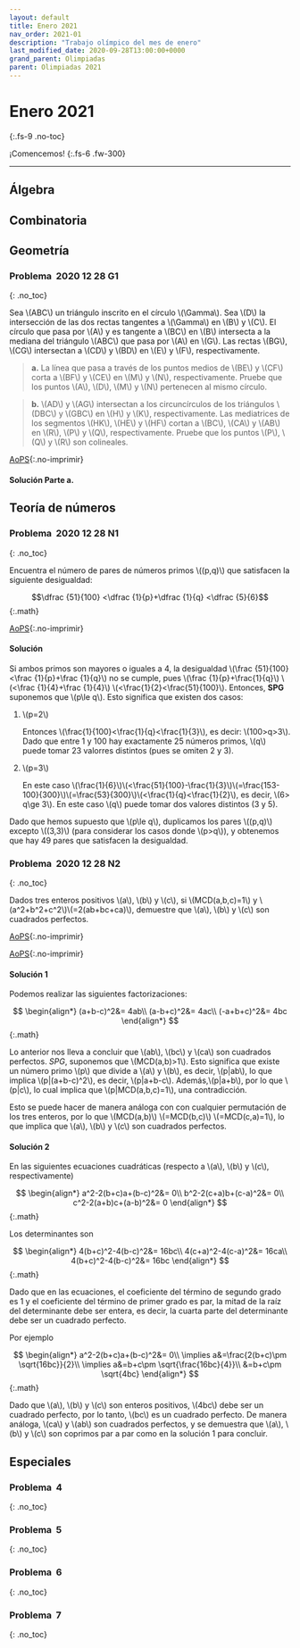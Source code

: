 ```yaml
---
layout: default
title: Enero 2021
nav_order: 2021-01
description: "Trabajo olímpico del mes de enero"
last_modified_date: 2020-09-28T13:00:00+0000
grand_parent: Olimpiadas
parent: Olimpiadas 2021
---
```


<link rel="stylesheet" href="{{ '/assets/css/just-the-docs-degAzul.css' | absolute_url }}">
<script>
    jtd.setTheme('degAzul');
</script>

# <span class="deg-sitio deg-sitio-texto">Enero 2021</span><i class="jpa-anim-rel-fire jpa-2em"></i>
{:.fs-9 .no-toc}

¡Comencemos!
{:.fs-6 .fw-300}

---

## <span class="deg-sitio deg-sitio-texto">Álgebra</span>

## <span class="deg-sitio deg-sitio-texto">Combinatoria</span>

## <span class="deg-sitio deg-sitio-texto">Geometría</span>

### Problema &nbsp;<span class="deg-sitio deg-sitio-texto">2020 12 28 G1</span>
{: .no_toc}

<!--VMO 2021 P7 Vietnam National Olympiad https://artofproblemsolving.com/community/c6h2389840_concyclic_and_collinear_wanted_5_circles_related_starting_with_circumcircle -->


Sea \\(ABC\\) un triángulo inscrito en el círculo \\(\Gamma\\). Sea \\(D\\) la intersección de las dos rectas tangentes a \\(\Gamma\\) en \\(B\\) y \\(C\\). El círculo que pasa por \\(A\\) y es tangente a \\(BC\\) en \\(B\\) intersecta a la mediana del triángulo \\(ABC\\) que pasa por \\(A\\) en \\(G\\). Las rectas \\(BG\\), \\(CG\\) intersectan a \\(CD\\) y \\(BD\\) en \\(E\\) y \\(F\\), respectivamente.

>**a.** La línea que pasa a través de los puntos medios de \\(BE\\) y \\(CF\\) corta a \\(BF\\) y \\(CE\\) en \\(M\\) y \\(N\\), respectivamente. Pruebe que los puntos \\(A\\), \\(D\\), \\(M\\) y \\(N\\) pertenecen al mismo círculo.

>**b.** \\(AD\\) y \\(AG\\) intersectan a los circuncírculos de los triángulos \\(DBC\\) y \\(GBC\\) en \\(H\\) y \\(K\\), respectivamente. Las mediatrices de los segmentos \\(HK\\), \\(HE\\) y \\(HF\\) cortan a \\(BC\\), \\(CA\\) y \\(AB\\) en \\(R\\), \\(P\\) y \\(Q\\), respectivamente. Pruebe que los puntos \\(P\\), \\(Q\\) y \\(R\\) son colineales.

[AoPS](https://artofproblemsolving.com/community/c6h2389840_concyclic_and_collinear_wanted_5_circles_related_starting_with_circumcircle){:.no-imprimir}

#### Solución Parte a.



## <span class="deg-sitio deg-sitio-texto">Teoría de números</span>

### Problema &nbsp;<span class="deg-sitio deg-sitio-texto">2020 12 28 N1</span>
{: .no_toc}
<!-- https://artofproblemsolving.com/community/c6h2116516p15367280 -->

Encuentra el número de pares de números primos \\((p,q)\\) que satisfacen la siguiente desigualdad: 

$$\dfrac {51}{100} <\dfrac {1}{p}+\dfrac {1}{q} <\dfrac {5}{6}$$
{:.math}

[AoPS](https://artofproblemsolving.com/community/c6h2116516p15367280){:.no-imprimir}

#### Solución

Si ambos primos son mayores o iguales a 4, la desigualdad \\(\frac {51}{100} <\frac {1}{p}+\frac {1}{q}\\) no se cumple, pues \\(\frac {1}{p}+\frac{1}{q}\\) \\(<\frac {1}{4}+\frac {1}{4}\\) \\(<\frac{1}{2}<\frac{51}{100}\\). Entonces, **SPG** suponemos que \\(p\le q\\). Esto significa que existen dos casos:

1. \\(p=2\\)
   
   Entonces \\(\frac{1}{100}<\frac{1}{q}<\frac{1}{3}\\), es decir: \\(100>q>3\\). Dado que entre 1 y 100 hay exactamente 25 números primos, \\(q\\) puede tomar 23 valorres distintos (pues se omiten 2 y 3). 
2. \\(p=3\\)
   
   En este caso  \\(\frac{1}{6}\\)\\(<\frac{51}{100}-\frac{1}{3}\\)\\(=\frac{153-100}{300}\\)\\(=\frac{53}{300}\\)\\(<\frac{1}{q}<\frac{1}{2}\\), es decir, \\(6> q\ge 3\\). En este caso \\(q\\) puede tomar dos valores distintos (3 y 5).

Dado que hemos supuesto que \\(p\le q\\), duplicamos los pares \\((p,q)\\) excepto \\((3,3)\\) (para considerar los casos donde \\(p>q\\)), y obtenemos que hay 49 pares que satisfacen la desigualdad.

### Problema &nbsp;<span class="deg-sitio deg-sitio-texto">2020 12 28 N2</span>
{: .no_toc}

<!-- 2006 Korea National Olympiad #3 https://artofproblemsolving.com/community/c6h1610479p10054906

https://artofproblemsolving.com/community/c629318_2006_korea_national_olympiad -->

Dados tres enteros positivos \\(a\\), \\(b\\) y \\(c\\), si \\(MCD(a,b,c)=1\\) y \\(a^2+b^2+c^2\\)\\(=2(ab+bc+ca)\\), demuestre que \\(a\\), \\(b\\) y \\(c\\) son cuadrados perfectos.

[AoPS](https://artofproblemsolving.com/community/c6h1610479p10054906){:.no-imprimir}

[AoPS](https://artofproblemsolving.com/community/c629318_2006_korea_national_olympiad){:.no-imprimir}

#### Solución 1

Podemos realizar las siguientes factorizaciones:

$$
\begin{align*}
   (a+b-c)^2&= 4ab\\
   (a-b+c)^2&= 4ac\\
   (-a+b+c)^2&= 4bc
\end{align*}
$$
{:.math}

Lo anterior nos lleva a concluir que \\(ab\\), \\(bc\\) y \\(ca\\) son cuadrados perfectos. *SPG*, suponemos que \\(MCD(a,b)>1\\). Esto significa que existe un número primo \\(p\\) que divide a \\(a\\) y \\(b\\), es decir, \\(p\|ab\\), lo que implica \\(p\|(a+b-c)^2\\), es decir, \\(p\|a+b-c\\). Además,\\(p\|a+b\\), por lo que \\(p\|c\\), lo cual implica que \\(p\|MCD(a,b,c)=1\\), una contradicción.

Esto se puede hacer de manera análoga con con cualquier permutación de los tres enteros, por lo que \\(MCD(a,b)\\) \\(=MCD(b,c)\\) \\(=MCD(c,a)=1\\), lo que implica que \\(a\\), \\(b\\) y \\(c\\) son cuadrados perfectos.

#### Solución 2

En las siguientes ecuaciones cuadráticas (respecto a \\(a\\), \\(b\\) y \\(c\\), respectivamente)

$$
\begin{align*}
   a^2-2(b+c)a+(b-c)^2&= 0\\
   b^2-2(c+a)b+(c-a)^2&= 0\\
   c^2-2(a+b)c+(a-b)^2&= 0
\end{align*}
$$
{:.math}

Los determinantes son

$$
\begin{align*}
   4(b+c)^2-4(b-c)^2&= 16bc\\
   4(c+a)^2-4(c-a)^2&= 16ca\\
   4(b+c)^2-4(b-c)^2&= 16bc
\end{align*}
$$
{:.math}

Dado que en las ecuaciones, el coeficiente del término de segundo grado es 1 y el coeficiente del término de primer grado es par, la mitad de la raíz del determinante debe ser entera, es decir, la cuarta parte del determinante debe ser un cuadrado perfecto.

Por ejemplo 

$$
\begin{align*}
   a^2-2(b+c)a+(b-c)^2&= 0\\
   \implies a&=\frac{2(b+c)\pm \sqrt{16bc}}{2}\\
   \implies a&=b+c\pm \sqrt{\frac{16bc}{4}}\\
   &=b+c\pm \sqrt{4bc}
\end{align*}
$$
{:.math}

Dado que \\(a\\), \\(b\\) y \\(c\\) son enteros positivos, \\(4bc\\) debe ser un cuadrado perfecto, por lo tanto, \\(bc\\) es un cuadrado perfecto. De manera análoga, \\(ca\\) y \\(ab\\) son cuadrados perfectos, y se demuestra que \\(a\\), \\(b\\) y \\(c\\) son coprimos par a par como en la solución 1 para concluir.

## <span class="deg-sitio deg-sitio-texto">Especiales</span>



### Problema &nbsp;<span class="deg-sitio deg-sitio-texto">4</span>
{: .no_toc}

<!-- Art of Problem Solving. (s. f.). AoPS. https://artofproblemsolving.com/wiki/index.php/1990_AIME_Problems/Problem_15 -->


### Problema &nbsp;<span class="deg-sitio deg-sitio-texto">5</span>
{: .no_toc}

<!--Math Message Boards FAQ & Community Help | AoPS. (2019, 7 agosto). AoPS. https://artofproblemsolving.com/community/c4h1890517p12898772-->



### Problema &nbsp;<span class="deg-sitio deg-sitio-texto">6</span>
{: .no_toc}



### Problema &nbsp;<span class="deg-sitio deg-sitio-texto">7</span>
{: .no_toc}

<!--Math Message Boards FAQ & Community Help | AoPS. (2010, 19 noviembre). AoPS. https://artofproblemsolving.com/community/c6t281f6h378543_symmetric_simultaneous_equations_of_degree_2010-->
